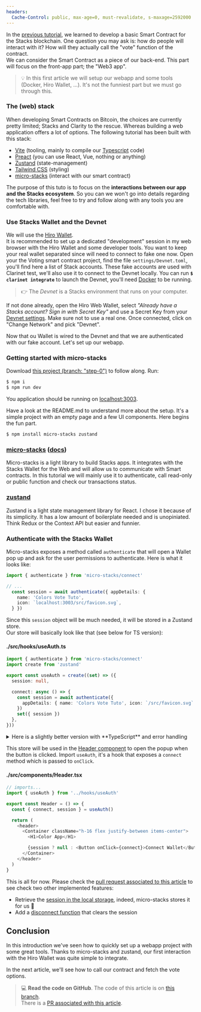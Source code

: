 ```yaml
---
headers:
  Cache-Control: public, max-age=0, must-revalidate, s-maxage=2592000
---
```


In the [previous tutorial](/01-voting-clarity-smart-contract), we learned to develop a basic Smart Contract for the Stacks blockchain. One question you may ask is: how do people will interact with it? How will they actually call the "vote" function of the contract.  
We can consider the Smart Contract as a piece of our back-end. This part will focus on the front-app part; the "Web3 app".

> :bulb: In this first article we will setup our webapp and some tools (Docker, Hiro Wallet, ...). It's not the funniest part but we must go through this.

### The (web) stack

When developing Smart Contracts on Bitcoin, the choices are currently pretty limited; Stacks and Clarity to the rescue. Whereas building a web application offers a lot of options.
The following tutorial has been built with this stack:
- [Vite](https://vitejs.dev/) (tooling, mainly to compile our [Typescript](https://www.typescriptlang.org/) code)
- [Preact](https://preactjs.com/) (you can use React, Vue, nothing or anything)
- [Zustand](https://github.com/pmndrs/zustand) (state-management)
- [Tailwind CSS](https://tailwindcss.com/) (styling)
- [micro-stacks](https://github.com/fungible-systems/micro-stacks) (interact with our smart contract)

The purpose of this tuto is to focus on the **interactions between our app and the Stacks ecosystem**. So you can we won't go into details regarding the tech libraries, feel free to try and follow along with any tools you are comfortable with.

### Use Stacks Wallet and the Devnet

We will use the [Hiro Wallet](https://www.hiro.so/wallet#download).  
It is recommended to set up a dedicated "development" session in my web browser with the Hiro Wallet and some developer tools. You want to keep your real wallet separated since will need to connect to fake one now. Open your the Voting smart contract project, find the file `settings/Devnet.toml`, you'll find here a list of Stack accounts. These fake accounts are used with Clarinet test, we'll also use it to connect to the Devnet locally. You can run **`$ clarinet integrate`** to launch the Devnet, you'll need [Docker](https://www.docker.com/) to be running.

> :point_right: The *Devnet* is a Stacks environment that runs on your computer.

If not done already, open the Hiro Web Wallet, select *"Already have a Stacks account? Sign in with Secret Key"* and use a Secret Key from your [Devnet settings](https://github.com/hugocaillard/clarity-voting-tuto/blob/343f47fc39be15ea856f01b6e13de5cd13da3f77/settings/Devnet.toml#L13). Make sure not to use a real one. Once connected, click on "Change Network" and pick "Devnet".

Now that ou Wallet is wired to the Devnet and that we are authenticated with our fake account. Let's set up our webapp.

### Getting started with micro-stacks

Download [this project (branch: "step-0")](https://github.com/hugocaillard/color-webapp-tuto/tree/step-0) to follow along. Run:
```bash
$ npm i
$ npm run dev
```
You application should be running on [localhost:3003](http://localhost:3003/).

Have a look at the README.md to understand more about the setup. It's a simple project with an empty page and a few UI components. Here begins the fun part.

```bash
$ npm install micro-stacks zustand
```

### [micro-stacks](https://micro-stacks.dev/) ([docs](https://docs.micro-stacks.dev/))

Micro-stacks is a light library to build Stacks apps. It integrates with the Stacks Wallet for the Web and will allow us to communicate with Smart contracts. In this tutorial we will mainly use it to authenticate, call read-only or public function and check our transactions status.

### [zustand](https://github.com/pmndrs/zustand)

Zustand is a light state management library for React. I chose it because of its simplicity. It has a low amount of boilerplate needed and is unopiniated. Think Redux or the Context API but easier and funnier.

### Authenticate with the Stacks Wallet

Micro-stacks exposes a method called `authenticate` that will open a Wallet pop up and ask for the user permissions to authenticate. Here is what it looks like:

```ts
import { authenticate } from 'micro-stacks/connect'

// ...
  const session = await authenticate({ appDetails: {
    name: 'Colors Vote Tuto',
    icon: `localhost:3003/src/favicon.svg`,
  } })
```

Since this `session` object will be much needed, it will be stored in a Zustand store.  
Our store will basically look like that (see below for TS version):

#### ./src/hooks/useAuth.ts
```ts
import { authenticate } from 'micro-stacks/connect'
import create from 'zustand'

export const useAuth = create((set) => ({
  session: null,

  connect: async () => {
    const session = await authenticate({
      appDetails: { name: 'Colors Vote Tuto', icon: `/src/favicon.svg` },
    })
    set({ session })
  },
}))

```

<details>
<summary>Here is a slightly better version with **TypeScript** and error handling</summary>

#### ./src/hooks/useAuth.ts
```ts
import { StacksSessionState, authenticate } from 'micro-stacks/connect'
import create from 'zustand'

interface AuthStore {
  session: StacksSessionState | null
  connect: () => Promise<void>
}

const appDetails = {
  name: 'Colors Vote Tuto',
  icon: `localhost:3003/src/favicon.svg`,
}

export const useAuth = create<AuthStore>((set) => ({
  session: null,

  connect: async () => {
    try {
      const session = await authenticate({ appDetails })
      if (!session) throw new Error('invalid session')
      set({ session })
    } catch (err) {
      console.warn(err)
    }
  },
}))
```
</details>

This store will be used in the [Header component](https://github.com/hugocaillard/color-webapp-tuto/blob/step-0/src/components/Header.tsx) to open the popup when the button is clicked. Import `useAuth`, it's a hook that exposes a `connect` method which is passed to `onClick`.

#### ./src/components/Header.tsx
```ts
// imports...
import { useAuth } from '../hooks/useAuth'

export const Header = () => {
  const { connect, session } = useAuth()

  return (
    <header>
      <Container className="h-16 flex justify-between items-center">
        <H1>Color App</H1>

        {session ? null : <Button onClick={connect}>Connect Wallet</Button>}
      </Container>
    </header>
  )
}
```

This is all for now. Please check the [pull request associated to this article](https://github.com/hugocaillard/color-webapp-tuto/pull/1) to see check two other implemented features:
- Retrieve the [session in the local storage](https://github.com/hugocaillard/color-webapp-tuto/blob/6a9787acc893813d8bb74ecf51aa3e174d5dfc65/src/hooks/useAuth.ts#L15-L25), indeed, micro-stacks stores it for us :muscle:
- Add a [disconnect function](https://github.com/hugocaillard/color-webapp-tuto/blob/6a9787acc893813d8bb74ecf51aa3e174d5dfc65/src/hooks/useAuth.ts#L30-L33) that clears the session

## Conclusion

In this introduction we've seen how to quickly set up a webapp project with some great tools. Thanks to micro-stacks and zustand, our first interaction with the Hiro Wallet was quite simple to integrate.

In the next article, we'll see how to call our contract and fetch the vote options.

> 💻 **Read the code on GitHub**. The code of this article is on [this branch](https://github.com/hugocaillard/color-webapp-tuto/tree/step-1).  
> There is a [PR associated with this article](https://github.com/hugocaillard/color-webapp-tuto/pull/1).
